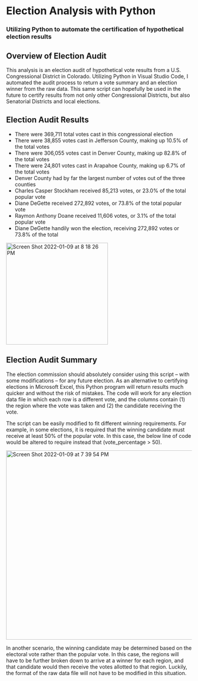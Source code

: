 # Election Analysis with Python
### Utilizing Python to automate the certification of hypothetical election results

## Overview of Election Audit
This analysis is an election audit of hypothetical vote results from a U.S. Congressional District in Colorado. Utilizing Python in Visual Studio Code, I automated the audit process to return a vote summary and an election winner from the raw data. This same script can hopefully be used in the future to certify results from not only other Congressional Districts, but also Senatorial Districts and local elections.

## Election Audit Results
-	There were 369,711 total votes cast in this congressional election
-	There were 38,855 votes cast in Jefferson County, making up 10.5% of the total votes
-	There were 306,055 votes cast in Denver County, making up 82.8% of the total votes
-	There were 24,801 votes cast in Arapahoe County, making up 6.7% of the total votes
-	Denver County had by far the largest number of votes out of the three counties
-	Charles Casper Stockham received 85,213 votes, or 23.0% of the total popular vote
-	Diane DeGette received 272,892 votes, or 73.8% of the total popular vote
-	Raymon Anthony Doane received 11,606 votes, or 3.1% of the total popular vote
-	Diane DeGette handily won the election, receiving 272,892 votes or 73.8% of the total

<img width="276" alt="Screen Shot 2022-01-09 at 8 18 26 PM" src="https://user-images.githubusercontent.com/95303422/148708972-3ae834f9-7b1b-4d06-8356-dbaa0cab1432.png">

## Election Audit Summary
The election commission should absolutely consider using this script – with some modifications – for any future election. As an alternative to certifying elections in Microsoft Excel, this Python program will return results much quicker and without the risk of mistakes. The code will work for any election data file in which each row is a different vote, and the columns contain (1) the region where the vote was taken and (2) the candidate receiving the vote.

The script can be easily modified to fit different winning requirements. For example, in some elections, it is required that the winning candidate must receive at least 50% of the popular vote. In this case, the below line of code would be altered to require instead that (vote_percentage > 50).

<img width="513" alt="Screen Shot 2022-01-09 at 7 39 54 PM" src="https://user-images.githubusercontent.com/95303422/148709030-ff951832-c5b7-485c-beaa-0e3ea93dc0ca.png">

In another scenario, the winning candidate may be determined based on the electoral vote rather than the popular vote. In this case, the regions will have to be further broken down to arrive at a winner for each region, and that candidate would then receive the votes allotted to that region. Luckily, the format of the raw data file will not have to be modified in this situation.
